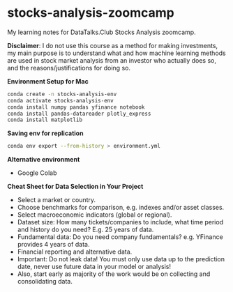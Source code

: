 # stocks-analysis-zoomcamp
My learning notes for DataTalks.Club Stocks Analysis zoomcamp.

**Disclaimer**: I do not use this course as a method for making investments, my main purpose is to understand what and how machine learning methods are used in stock market analysis from an investor who actually does so, and the reasons/justifications for doing so.

**Environment Setup for Mac**
```bash
conda create -n stocks-analysis-env
conda activate stocks-analysis-env
conda install numpy pandas yfinance notebook
conda install pandas-datareader plotly_express
conda install matplotlib
```

**Saving env for replication**
```bash
conda env export --from-history > environment.yml
```

**Alternative environment**
* Google Colab

**Cheat Sheet for Data Selection in Your Project**
* Select a market or country.
* Choose benchmarks for comparison, e.g. indexes and/or asset classes.
* Select macroeconomic indicators (global or regional).
* Dataset size: How many tickets/companies to include, what time period and history do you need? E.g. 25 years of data.
* Fundamental data: Do you need company fundamentals? e.g. YFinance provides 4 years of data.
* Financial reporting and alternative data.
* Important: Do not leak data! You must only use data up to the prediction date, never use future data in your model or analysis!
* Also, start early as majority of the work would be on collecting and consolidating data.
